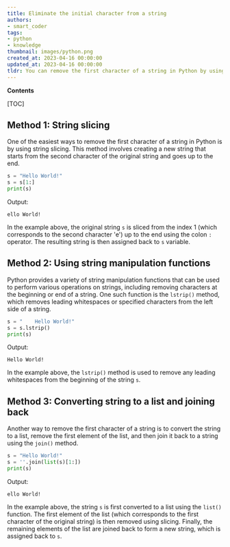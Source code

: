 ```yaml
---
title: Eliminate the initial character from a string
authors:
- smart_coder
tags:
- python
- knowledge
thumbnail: images/python.png
created_at: 2023-04-16 00:00:00
updated_at: 2023-04-16 00:00:00
tldr: You can remove the first character of a string in Python by using string slicing, like this new\_string = original\_string[1].
---
```


**Contents**

[TOC]

## Method 1: String slicing

One of the easiest ways to remove the first character of a string in Python is by using string slicing. This method involves creating a new string that starts from the second character of the original string and goes up to the end.

```python
s = "Hello World!"
s = s[1:]
print(s)
```

Output:
```
ello World!
```

In the example above, the original string `s` is sliced from the index 1 (which corresponds to the second character 'e') up to the end using the colon `:` operator. The resulting string is then assigned back to `s` variable.


## Method 2: Using string manipulation functions

Python provides a variety of string manipulation functions that can be used to perform various operations on strings, including removing characters at the beginning or end of a string. One such function is the `lstrip()` method, which removes leading whitespaces or specified characters from the left side of a string.

```python
s = "    Hello World!"
s = s.lstrip()
print(s)
```

Output:
```
Hello World!
```

In the example above, the `lstrip()` method is used to remove any leading whitespaces from the beginning of the string `s`.


## Method 3: Converting string to a list and joining back

Another way to remove the first character of a string is to convert the string to a list, remove the first element of the list, and then join it back to a string using the `join()` method.

```python
s = "Hello World!"
s = ''.join(list(s)[1:])
print(s)
```

Output:
```
ello World!
```

In the example above, the string `s` is first converted to a list using the `list()` function. The first element of the list (which corresponds to the first character of the original string) is then removed using slicing. Finally, the remaining elements of the list are joined back to form a new string, which is assigned back to `s`.
